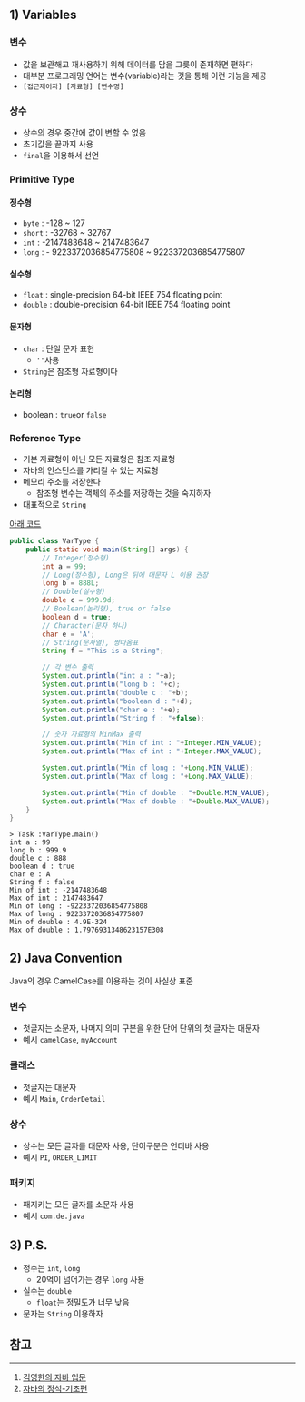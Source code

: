 ## 1) Variables

### 변수

* 값을 보관해고 재사용하기 위해 데이터를 담을 그릇이 존재하면 편하다
* 대부분 프로그래밍 언어는 변수(variable)라는 것을 통해 이런 기능을 제공
* ```[접근제어자] [자료형] [변수명]```

### 상수

* 상수의 경우 중간에 값이 변할 수 없음
* 초기값을 끝까지 사용
* ```final```을 이용해서 선언

### Primitive Type

#### 정수형

* ```byte``` : -128 ~ 127
* ```short``` : -32768 ~ 32767 
* ```int``` : -2147483648 ~ 2147483647
* ```long``` : - 9223372036854775808 ~ 9223372036854775807

#### 실수형

* ```float``` : single-precision 64-bit IEEE 754 floating point
* ```double``` : double-precision 64-bit IEEE 754 floating point

#### 문자형

* ```char``` : 단일 문자 표현
  * ```''```사용
* ```String```은 참조형 자료형이다

#### 논리형

* boolean : ```true```or ```false```

### Reference Type

* 기본 자료형이 아닌 모든 자료형은 참조 자료형
* 자바의 인스턴스를 가리킬 수 있는 자료형
* 메모리 주소를 저장한다
  * 참조형 변수는 객체의 주소를 저장하는 것을 숙지하자
* 대표적으로 ```String```

[아래 코드](https://github.com/seungki1011/Data-Engineering/blob/main/java/start-java/src/main/java/de/java/variable/VarType.java)

```java
public class VarType {
    public static void main(String[] args) {
        // Integer(정수형)
        int a = 99;
        // Long(정수형), Long은 뒤에 대문자 L 이용 권장
        long b = 888L;
        // Double(실수형)
        double c = 999.9d;
        // Boolean(논리형), true or false
        boolean d = true;
        // Character(문자 하나)
        char e = 'A';
        // String(문자열), 쌍따옴표
        String f = "This is a String";

        // 각 변수 출력
        System.out.println("int a : "+a);
        System.out.println("long b : "+c);
        System.out.println("double c : "+b);
        System.out.println("boolean d : "+d);
        System.out.println("char e : "+e);
        System.out.println("String f : "+false);

        // 숫자 자료형의 MinMax 출력
        System.out.println("Min of int : "+Integer.MIN_VALUE);
        System.out.println("Max of int : "+Integer.MAX_VALUE);

        System.out.println("Min of long : "+Long.MIN_VALUE);
        System.out.println("Max of long : "+Long.MAX_VALUE);

        System.out.println("Min of double : "+Double.MIN_VALUE);
        System.out.println("Max of double : "+Double.MAX_VALUE);
    }
}
```

```
> Task :VarType.main()
int a : 99
long b : 999.9
double c : 888
boolean d : true
char e : A
String f : false
Min of int : -2147483648
Max of int : 2147483647
Min of long : -9223372036854775808
Max of long : 9223372036854775807
Min of double : 4.9E-324
Max of double : 1.7976931348623157E308
```

## 2) Java Convention

Java의 경우 CamelCase를 이용하는 것이 사실상 표준

### 변수

* 첫글자는 소문자, 나머지 의미 구분을 위한 단어 단위의 첫 글자는 대문자
* 예시 ```camelCase```, ```myAccount```

### 클래스

* 첫글자는 대문자
* 예시 ```Main```, ```OrderDetail```

### 상수

* 상수는 모든 글자를 대문자 사용, 단어구분은 언더바 사용
* 예시 ```PI```, ```ORDER_LIMIT```

### 패키지

* 패지키는 모든 글자를 소문자 사용
* 예시 ```com.de.java```



## 3) P.S.

* 정수는 ```int```, ```long```
  * 20억이 넘어가는 경우 ```long``` 사용
* 실수는 ```double```
  * ```float```는 정밀도가 너무 낮음
* 문자는 ```String``` 이용하자



## 참고

---

1. [김영한의 자바 입문](https://www.inflearn.com/course/%EA%B9%80%EC%98%81%ED%95%9C%EC%9D%98-%EC%9E%90%EB%B0%94-%EC%9E%85%EB%AC%B8)
1. [자바의 정석-기초편](https://www.youtube.com/user/MasterNKS)